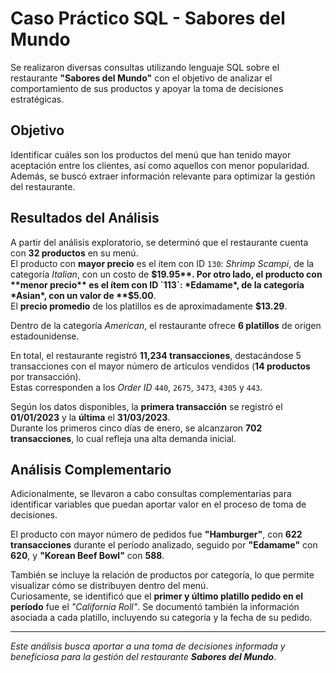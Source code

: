 # Caso Práctico SQL - Sabores del Mundo

Se realizaron diversas consultas utilizando lenguaje SQL sobre el restaurante **"Sabores del Mundo"** con el objetivo de analizar el comportamiento de sus productos y apoyar la toma de decisiones estratégicas.

## Objetivo

Identificar cuáles son los productos del menú que han tenido mayor aceptación entre los clientes, así como aquellos con menor popularidad.  
Además, se buscó extraer información relevante para optimizar la gestión del restaurante.

## Resultados del Análisis

A partir del análisis exploratorio, se determinó que el restaurante cuenta con **32 productos** en su menú.  
El producto con **mayor precio** es el ítem con ID `130`: *Shrimp Scampi*, de la categoría *Italian*, con un costo de **$19.95**.  
Por otro lado, el producto con **menor precio** es el ítem con ID `113`: *Edamame*, de la categoría *Asian*, con un valor de **$5.00**.  
El **precio promedio** de los platillos es de aproximadamente **$13.29**.

Dentro de la categoría *American*, el restaurante ofrece **6 platillos** de origen estadounidense.

En total, el restaurante registró **11,234 transacciones**, destacándose 5 transacciones con el mayor número de artículos vendidos (**14 productos** por transacción).  
Estas corresponden a los *Order ID* `440`, `2675`, `3473`, `4305` y `443`.

Según los datos disponibles, la **primera transacción** se registró el **01/01/2023** y la **última** el **31/03/2023**.  
Durante los primeros cinco días de enero, se alcanzaron **702 transacciones**, lo cual refleja una alta demanda inicial.

## Análisis Complementario

Adicionalmente, se llevaron a cabo consultas complementarias para identificar variables que puedan aportar valor en el proceso de toma de decisiones.

El producto con mayor número de pedidos fue **"Hamburger"**, con **622 transacciones** durante el período analizado, seguido por **"Edamame"** con **620**, y **"Korean Beef Bowl"** con **588**.

También se incluye la relación de productos por categoría, lo que permite visualizar cómo se distribuyen dentro del menú.  
Curiosamente, se identificó que el **primer y último platillo pedido en el período** fue el *"California Roll"*. Se documentó también la información asociada a cada platillo, incluyendo su categoría y la fecha de su pedido.

---

 *Este análisis busca aportar a una toma de decisiones informada y beneficiosa para la gestión del restaurante **Sabores del Mundo***.





















































































































